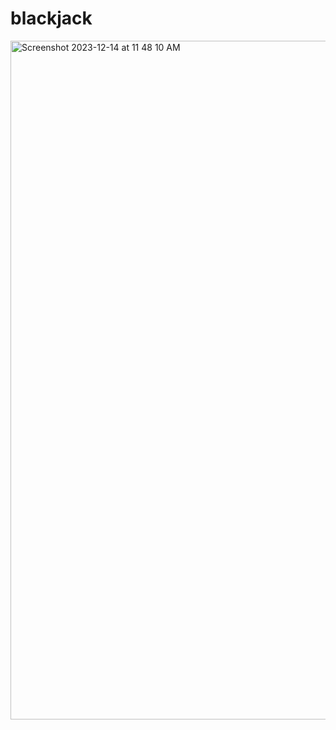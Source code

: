 # blackjack

<img width="1086" alt="Screenshot 2023-12-14 at 11 48 10 AM" src="https://github.com/noel-chacko/blackjack/assets/69741906/9e5ce9f2-48cb-4023-a51d-f0076d40d8b1">
